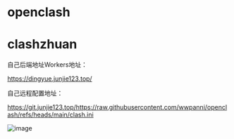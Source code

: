 # openclash
# clashzhuan

自己后端地址Workers地址：

https://dingyue.junjie123.top/


自己远程配置地址：


https://git.junjie123.top/https://raw.githubusercontent.com/wwpanni/openclash/refs/heads/main/clash.ini

![image](https://github.com/user-attachments/assets/6a633a0d-d5be-4aff-8703-cea20cd9e9dc)


